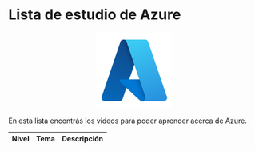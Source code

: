 # Lista de estudio de Azure

<!-- markdownlint-disable -->
<div align="center">
  <img src="../../assets/images/azure.png" width="30%" alt="Azure Logo">
</div>

En esta lista encontrás los videos para poder aprender acerca de Azure.

|Nivel|Tema|Descripción|
|-----|----|-----------|


